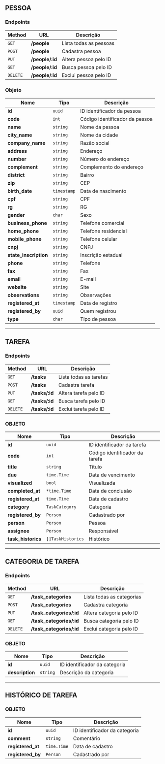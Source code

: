 ## PESSOA
### Endpoints
| Method      | URL           	| Descrição
| ---         | ---           	| ---
| `GET`       | **/people**    	| Lista todas as pessoas
| `POST`      | **/people**    	| Cadastra pessoa
| `PUT`       | **/people/:id** | Altera pessoa pelo ID
| `GET`       | **/people/:id** | Busca pessoa pelo ID
| `DELETE`    | **/people/:id** | Exclui pessoa pelo ID

### Objeto
| Nome                  	| Tipo        	| Descrição
| ---                   	| ---         	| ---
| **id**                    | `uuid`      	| ID identificador da pessoa
| **code**                  | `int`       	| Código identificador da pessoa
| **name**                  | `string`    	| Nome da pessoa
| **city_name**             | `string`    	| Nome da cidade
| **company_name**          | `string`    	| Razão social
| **address**               | `string`    	| Endereço
| **number**                | `string`    	| Número do endereço
| **complement**            | `string`    	| Complemento do endereço
| **district**              | `string`    	| Bairro
| **zip**                   | `string`    	| CEP
| **birth_date**            | `timestamp` 	| Data de nascimento
| **cpf**                   | `string`    	| CPF
| **rg**                    | `string`    	| RG
| **gender**                | `char`      	| Sexo
| **business_phone**        | `string`    	| Telefone comercial
| **home_phone**            | `string`    	| Telefone residencial
| **mobile_phone**          | `string`    	| Telefone celular
| **cnpj**                  | `string`    	| CNPJ
| **state_inscription**     | `string`    	| Inscrição estadual
| **phone**                 | `string`    	| Telefone
| **fax**                   | `string`    	| Fax
| **email**                 | `string`    	| E-mail
| **website**               | `string`    	| Site
| **observations**          | `string`    	| Observações
| **registered_at**         | `timestamp` 	| Data de registro
| **registered_by**         | `uuid`      	| Quem registrou
| **type**                  | `char`      	| Tipo de pessoa

---

## TAREFA
### Endpoints
| Method      | URL           	| Descrição
| ---         | ---           	| ---
| `GET`       | **/tasks**    	| Lista todas as tarefas
| `POST`      | **/tasks**    	| Cadastra tarefa
| `PUT`       | **/tasks/:id**  | Altera tarefa pelo ID
| `GET`       | **/tasks/:id**  | Busca tarefa pelo ID
| `DELETE`    | **/tasks/:id**  | Exclui tarefa pelo ID

### OBJETO
| Nome                  	| Tipo        	    | Descrição
| ---                   	| ---         	    | ---
| **id**                    | `uuid`      	    | ID identificador da tarefa
| **code** 				    | `int` 		    | Código identificador da tarefa
| **title**                 | `string` 		    | Título
| **due**                   | `time.Time`  	    | Data de vencimento
| **visualized**            | `bool` 		    | Visualizada
| **completed_at**          | `*time.Time` 	    | Data de conclusão
| **registered_at**         | `time.Time` 	    | Data de cadastro
| **category**              | `TaskCategory`    | Categoria
| **registered_by**         | `Person`	        | Cadastrado por
| **person**                | `Person`	        | Pessoa
| **assignee**              | `Person`	        | Responsável
| **task_historics**        | `[]TaskHistorics` | Histórico

---

## CATEGORIA DE TAREFA
### Endpoints
| Method      | URL           	            | Descrição
| ---         | ---                 	    | ---
| `GET`       | **/task_categories**    	| Lista todas as categorias
| `POST`      | **/task_categories**    	| Cadastra categoria
| `PUT`       | **/task_categories/:id**    | Altera categoria pelo ID
| `GET`       | **/task_categories/:id**    | Busca categoria pelo ID
| `DELETE`    | **/task_categories/:id**    | Exclui categoria pelo ID

### OBJETO
| Nome              | Tipo      | Descrição
| ---               | ---       | ---
| **id**            | `uuid`    | ID identificador da categoria
| **description**   | `string`  | Descrição da categoria

---

## HISTÓRICO DE TAREFA
### OBJETO
| Nome              	| Tipo      	| Descrição
| ---               	| ---       	| ---
| **id**            	| `uuid`    	| ID identificador da categoria
| **comment**			| `string` 		| Comentário
| **registered_at**		| `time.Time`	| Data de cadastro
| **registered_by**		| `Person`		| Cadastrado por